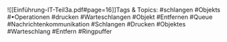 
![[Einführung-IT-Teil3a.pdf#page=16]]Tags & Topics:
   #schlangen
   #Objekts
   #•Operationen
   #drucken
   #Warteschlangen
   #Objekt
   #Entfernen
   #Queue
   #Nachrichtenkommunikation
   #Schlangen
   #Drucken
   #Objektes
   #Warteschlang
   #Entfern
   #Ringpuffer